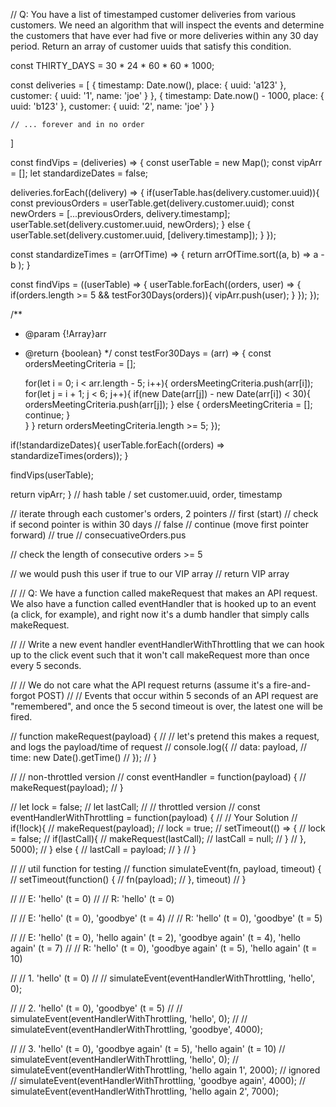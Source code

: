 // Q: You have a list of timestamped customer deliveries from various customers. We need an algorithm that will inspect the events and determine the customers that have ever had five or more deliveries within any 30 day period. Return an array of customer uuids that satisfy this condition.
 
const THIRTY_DAYS = 30 * 24 * 60 * 60 * 1000;
 
const deliveries = [
      {
        timestamp: Date.now(),
        place: {
            uuid: 'a123'
        },
        customer: {
            uuid: '1',
            name: 'joe'
        }
    }, {
        timestamp: Date.now() - 1000,
        place: {
            uuid: 'b123'
        },
        customer: {
            uuid: '2',
            name: 'joe'
        }
    }
 
    // ... forever and in no order
]

const findVips = (deliveries) => {
  const userTable = new Map();
  const vipArr = [];
  let standardizeDates = false;
  
  deliveries.forEach((delivery) => {
    if(userTable.has(delivery.customer.uuid)){
      const previousOrders = userTable.get(delivery.customer.uuid);
      const newOrders = [...previousOrders, delivery.timestamp];
      userTable.set(delivery.customer.uuid, newOrders);
    } else {
      userTable.set(delivery.customer.uuid, [delivery.timestamp]);
    }
  });
  
  const standardizeTimes = (arrOfTime) => {
    return arrOfTime.sort((a, b) => a - b );
  }

  const findVips = ((userTable) => {
     userTable.forEach((orders, user) => {
       if(orders.length >= 5 && testFor30Days(orders)){
        vipArr.push(user);
       }
     });
  });
  
  /**
  * @param {!Array<string>}arr
  * @return {boolean}
  */
  const testFor30Days = (arr) => {
    const ordersMeetingCriteria = [];
    
    for(let i = 0; i < arr.length - 5; i++){
      ordersMeetingCriteria.push(arr[i]);
      for(let j = i + 1; j < 6; j++){
        if(new Date(arr[j]) - new Date(arr[i]) < 30){
          ordersMeetingCriteria.push(arr[j]);
        } else {
          ordersMeetingCriteria = [];
          continue;
        }        
      }
    }
    return ordersMeetingCriteria.length >= 5;
  }); 
  
  if(!standardizeDates){
     userTable.forEach((orders) => standardizeTimes(orders));
  }
  
  findVips(userTable);
  
  return vipArr;
}
// hash table / set customer.uuid, order, timestamp


// iterate through each customer's orders, 2 pointers
// first (start)
  // check if second pointer is within 30 days
    // false
      // continue (move first pointer forward)
    // true
      // consecuativeOrders.pus

// check the length of consecutive orders >= 5


// we would push this user if true to our VIP array
// return VIP array







// // Q: We have a function called makeRequest that makes an API request. We also have a function called eventHandler that is hooked up to an event (a click, for example), and right now it's a dumb handler that simply calls makeRequest.
 
// // Write a new event handler eventHandlerWithThrottling that we can hook up to the click event such that it won't call makeRequest more than once every 5 seconds.
 
// // We do not care what the API request returns (assume it's a fire-and-forgot POST)
// // Events that occur within 5 seconds of an API request are "remembered", and once the 5 second timeout is over, the latest one will be fired.
 
// function makeRequest(payload) {
//     // let's pretend this makes a request, and logs the payload/time of request
//     console.log({
//       data: payload,
//       time: new Date().getTime()
//     });
// }
 
// // non-throttled version
// const eventHandler = function(payload) {
//     makeRequest(payload);
// }
 
// let lock = false;
// let lastCall;
// // throttled version
// const eventHandlerWithThrottling = function(payload) {
//   // Your Solution
//   if(!lock){
//     makeRequest(payload);
//     lock = true;
//     setTimeout(() => {
//       lock = false;
//       if(lastCall){
//         makeRequest(lastCall);
//         lastCall = null;
//       }
//     }, 5000);
//   } else {
//     lastCall = payload;
//   }
// }

// // util function for testing
// function simulateEvent(fn, payload, timeout) {
//   setTimeout(function() {
//     fn(payload);
//   }, timeout)
// }
 
 
// // E: 'hello' (t = 0)
// // R: 'hello' (t = 0)
 
// // E: 'hello' (t = 0), 'goodbye' (t = 4)
// // R: 'hello' (t = 0), 'goodbye' (t = 5)
 
// // E: 'hello' (t = 0), 'hello again' (t = 2), 'goodbye again' (t = 4), 'hello again' (t = 7)
// // R: 'hello' (t = 0), 'goodbye again' (t = 5), 'hello again' (t = 10)
 
// // 1. 'hello' (t = 0)
// // simulateEvent(eventHandlerWithThrottling, 'hello', 0);
 
// //  2. 'hello' (t = 0), 'goodbye' (t = 5)
// // simulateEvent(eventHandlerWithThrottling, 'hello', 0);
// // simulateEvent(eventHandlerWithThrottling, 'goodbye', 4000);
 
// // 3. 'hello' (t = 0), 'goodbye again' (t = 5), 'hello again' (t = 10)
// simulateEvent(eventHandlerWithThrottling, 'hello', 0);
// simulateEvent(eventHandlerWithThrottling, 'hello again 1', 2000); // ignored
// simulateEvent(eventHandlerWithThrottling, 'goodbye again', 4000);
// simulateEvent(eventHandlerWithThrottling, 'hello again 2', 7000);
